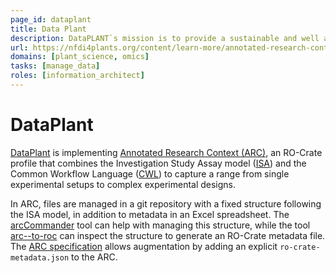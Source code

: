 ```yaml
---
page_id: dataplant
title: Data Plant
description: DataPLANT`s mission is to provide a sustainable and well annotated data management platform for plant sciences.
url: https://nfdi4plants.org/content/learn-more/annotated-research-context.html
domains: [plant_science, omics]
tasks: [manage_data]
roles: [information_architect]
---
```


# DataPlant

[DataPlant](https://nfdi4plants.org/) is implementing [Annotated Research Context (ARC)](https://nfdi4plants.org/content/learn-more/annotated-research-context.html), an RO-Crate profile that combines the Investigation Study Assay model ([ISA](https://isa-specs.readthedocs.io/en/latest/isamodel.html)) and the Common Workflow Language ([CWL](https://www.commonwl.org/)) to capture a range from single experimental setups to complex experimental designs. 

In ARC, files are managed in a git repository with a fixed structure following the ISA model, in addition to metadata in an Excel spreadsheet. The [arcCommander](https://github.com/nfdi4plants/arcCommander) tool can help with managing this structure, while the tool [arc--to-roc](https://github.com/nfdi4plants/arc-to-roc) can inspect the structure to generate an RO-Crate metadata file.
The [ARC specification](https://github.com/nfdi4plants/ARC-specification/blob/main/ARC%20specification.md#appendix-conversion-of-arcs-to-ro-crates) allows augmentation by adding an explicit `ro-crate-metadata.json` to the ARC.
